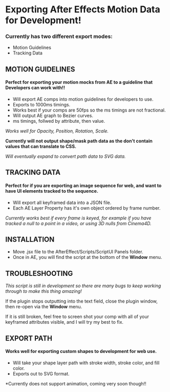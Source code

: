 # Exporting After Effects Motion Data for Development!

### Currently has two different export modes: 
* Motion Guidelines
* Tracking Data 


## MOTION GUIDELINES

#### Perfect for exporting your motion mocks from AE to a guideline that Developers can work with!!

* Will export AE comps into motion guidelines for developers to use.
* Exports to 1000ms timings.
* Works best if your comps are 50fps so the ms timings are not fractional.
* Will output AE graph to Bezier curves.
* ms timings, follwed by attribute, then value.

*Works well for Opacity, Position, Rotation, Scale.*

**Currently will not output shape/mask path data as the don't contain values that can translate to CSS.**

*Will eventually expand to convert path data to SVG data.*




## TRACKING DATA

#### Perfect for if you are exporting an image sequence for web, and want to have UI elements tracked to the sequence.

* Will export all keyframed data into a JSON file. 
* Each AE Layer Property has it's own object ordered by frame number.

*Currently works best if every frame is keyed, for example if you have tracked a null to a point in a video, or using 3D nulls from Cinema4D.*


## INSTALLATION

* Move .jsx file to the AfterEffect/Scripts/ScriptUI Panels folder.
* Once in AE, you will find the script at the bottom of the **Window** menu. 

## TROUBLESHOOTING

*This script is still in development so there are many bugs to keep working through to make this thing amazing!*

If the plugin stops outputting into the text field, close the plugin window, then re-open via the **Window** menu.

If it is still broken, feel free to screen shot your comp with all of your keyframed attributes visible, and I will try my best to fix.

## EXPORT PATH

#### Works well for exporting custom shapes to development for web use.

* Will take your shape layer path with stroke width, stroke color, and fill color.
* Exports out to SVG format.

*Currently does not support animation, coming very soon though!!
